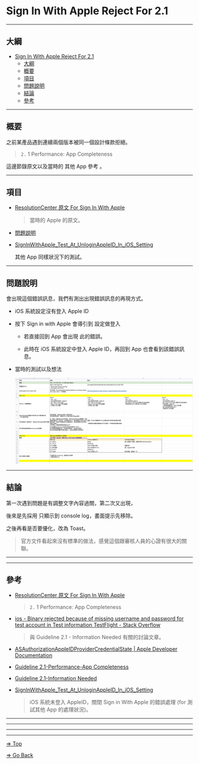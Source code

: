 # Sign In With Apple Reject For 2.1

---

## 大綱

- [Sign In With Apple Reject For 2.1](#sign-in-with-apple-reject-for-21)
  - [大綱](#大綱)
  - [概要](#概要)
  - [項目](#項目)
  - [問題說明](#問題說明)
  - [結論](#結論)
  - [參考](#參考)

---

## 概要

之前某產品遇到連續兩個版本被同一個設計條款拒絕。

> `2.` 1 Performance: App Completeness

這邊節錄原文以及當時的 其他 App 參考 。

---

## 項目

- [ResolutionCenter 原文 For Sign In With Apple]

  > 當時的 Apple 的原文。

- [問題說明](#問題說明)

- [SignInWithApple_Test_At_UnloginAppleID_In_iOS_Setting]

  其他 App 同樣狀況下的測試。

---

## 問題說明

會出現這個錯誤訊息，我們有測出出現錯誤訊息的再現方式。

- iOS 系統設定沒有登入 Apple ID

- 按下 Sign in with Apple 會導引到 設定做登入

  - 若直接回到 App 會出現 此的錯誤。

  - 此時在 iOS 系統設定中登入 Apple ID，再回到 App 也會看到該錯誤訊息。

- 當時的測試以及想法

  ![reject_test](pics/reject_test.png)

---

## 結論

第一次遇到問題是有調整文字內容過關，第二次又出現，

後來是先採用 只顯示到 console log，畫面提示先移除。

之後再看是否要優化，改為 Toast。

> 官方文件看起來沒有標準的做法，感覺這個跟審核人員的心證有很大的關聯。

---
---

## 參考

- [ResolutionCenter 原文 For Sign In With Apple]

  > `2.` 1 Performance: App Completeness

- [ios - Binary rejected because of missing username and password for test account in Test information TestFlight - Stack Overflow]

  > 與 Guideline 2.1 - Information Needed 有關的討論文章。

- [ASAuthorizationAppleIDProviderCredentialState | Apple Developer Documentation]

- [Guideline 2.1-Performance-App Completeness]

- [Guideline 2.1-Information Needed]

- [SignInWithApple_Test_At_UnloginAppleID_In_iOS_Setting]

  > iOS 系統未登入 AppleID，關閉 Sign in With Apple 的錯誤處理 (for 測試其他 App 的處理狀況)。

---
---

<!-- 連結設定 -->

[ResolutionCenter 原文 For Sign In With Apple]:
  ./ResolutionCenter/README.md

[ios - Binary rejected because of missing username and password for test account in Test information TestFlight - Stack Overflow]:
  https://stackoverflow.com/questions/63107523/binary-rejected-because-of-missing-username-and-password-for-test-account-in-tes

[ASAuthorizationAppleIDProviderCredentialState | Apple Developer Documentation]:
  https://developer.apple.com/documentation/authenticationservices/asauthorizationappleidprovidercredentialstate?language=objc

[Guideline 2.1-Performance-App Completeness]:
  ./ResolutionCenter/README.md#guideline-21-performance-app-completeness

[Guideline 2.1-Information Needed]:
  ./ResolutionCenter/README.md#guideline-21-information-needed

[SignInWithApple_Test_At_UnloginAppleID_In_iOS_Setting]:
  ./SignInWithApple_Test_At_UnloginAppleID_In_iOS_Setting/README.md

---
---

[=> Top](#sign-in-with-apple-reject-for-21)

[=> Go Back](../README.md)
